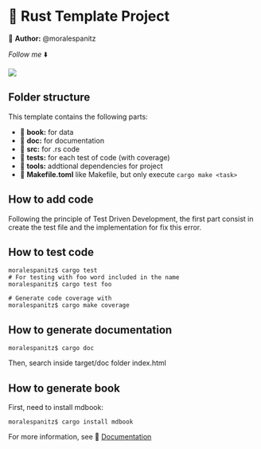 # 🦀 Rust Template Project

:man: **Author:** @moralespanitz

*Follow me* :arrow_down:

<a href="https://twitter.com/moralespanitz">
<img src="https://img.shields.io/badge/Twitter-1DA1F2?style=for-the-badge&logo=twitter&logoColor=white"></a>

## Folder structure

This template contains the following parts:
- :file_folder: **book:** for data
- :file_folder: **doc:** for documentation
- :file_folder: **src:** for .rs code
- :file_folder: **tests:** for each test of code (with coverage)
- :file_folder: **tools:** addtional dependencies for project
- 📔 **Makefile.toml** like Makefile, but only execute `cargo make <task>`

## How to add code

Following the principle of Test Driven Development, the first part consist in create the test file and the implementation for fix this error.

## How to test code

```
moralespanitz$ cargo test
# For testing with foo word included in the name
moralespanitz$ cargo test foo

# Generate code coverage with
moralespanitz$ cargo make coverage
```

## How to generate documentation

```
moralespanitz$ cargo doc
```
Then, search inside target/doc folder index.html 

## How to generate book

First, need to install mdbook:

```
moralespanitz$ cargo install mdbook
```
For more information, see 🔗 [Documentation](https://rust-lang.github.io/mdBook/index.html)
